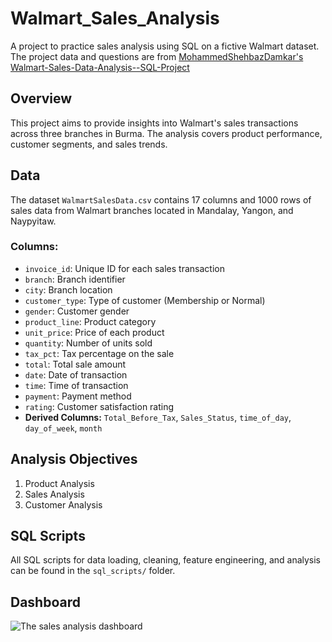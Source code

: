 # Walmart_Sales_Analysis
A project to practice sales analysis using SQL on a fictive Walmart dataset.
The project data and questions are from [MohammedShehbazDamkar's Walmart-Sales-Data-Analysis--SQL-Project](https://github.com/MohammedShehbazDamkar/Walmart-Sales-Data-Analysis--SQL-Project)

## Overview
This project aims to provide insights into Walmart's sales transactions across three branches in Burma. The analysis covers product performance, customer segments, and sales trends.

## Data
The dataset `WalmartSalesData.csv` contains 17 columns and 1000 rows of sales data from Walmart branches located in Mandalay, Yangon, and Naypyitaw.

### Columns:
- `invoice_id`: Unique ID for each sales transaction
- `branch`: Branch identifier
- `city`: Branch location
- `customer_type`: Type of customer (Membership or Normal)
- `gender`: Customer gender
- `product_line`: Product category
- `unit_price`: Price of each product
- `quantity`: Number of units sold
- `tax_pct`: Tax percentage on the sale
- `total`: Total sale amount
- `date`: Date of transaction
- `time`: Time of transaction
- `payment`: Payment method
- `rating`: Customer satisfaction rating
- **Derived Columns:** `Total_Before_Tax`, `Sales_Status`, `time_of_day`, `day_of_week`, `month`

## Analysis Objectives
1. Product Analysis
2. Sales Analysis
3. Customer Analysis

## SQL Scripts
All SQL scripts for data loading, cleaning, feature engineering, and analysis can be found in the `sql_scripts/` folder.

## Dashboard 
![The sales analysis dashboard](/Users/zineb/Desktop/dashboard.png)


